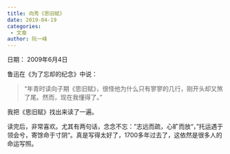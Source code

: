 ```yaml
---
title: 向秀《思旧赋》
date: 2019-04-19
categories:
 - 文章
author: 阮一峰
---
```


日期： 2009年6月4日

鲁迅在《为了忘却的纪念》中说：

> “年青时读向子期《思旧赋》，很怪他为什么只有寥寥的几行，刚开头却又煞了尾。然而，现在我懂得了。”

我把《思旧赋》找出来读了一遍。

读完后，非常喜欢。尤其有两句话，念念不忘：”志远而疏，心旷而放“，”托运遇于领会兮，寄馀命于寸阴“。真是写得太好了，1700多年过去了，这依然是很多人的命运写照。
